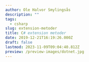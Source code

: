 ```yaml
---
author: Ole Halvor Smylingsås
description: ""
tags:
  - csharp
slug: extension-metoder
title: C# extension metoder
date: 2019-12-21T16:19:26.000Z
draft: false
lastmod: 2023-11-09T09:04:40.812Z
preview: /preview-images/dotnet.jpg
---
```

